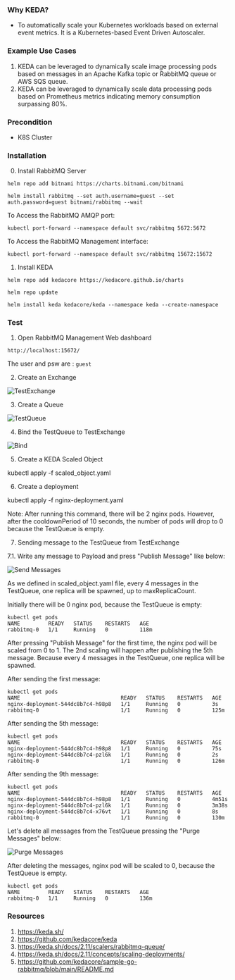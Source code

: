 ### Why KEDA?

- To automatically scale your Kubernetes workloads based on external event metrics. It is a Kubernetes-based Event Driven Autoscaler.


### Example Use Cases
1. KEDA can be leveraged to dynamically scale image processing pods based on messages in an Apache Kafka topic or RabbitMQ queue or AWS SQS queue.
2. KEDA can be leveraged to dynamically scale data processing pods based on Prometheus metrics indicating memory consumption surpassing 80%.

### Precondition
- K8S Cluster

### Installation

0. Install RabbitMQ Server

```helm repo add bitnami https://charts.bitnami.com/bitnami```

```helm install rabbitmq --set auth.username=guest --set auth.password=guest bitnami/rabbitmq --wait```

To Access the RabbitMQ AMQP port:

```kubectl port-forward --namespace default svc/rabbitmq 5672:5672```

To Access the RabbitMQ Management interface:

```kubectl port-forward --namespace default svc/rabbitmq 15672:15672```

1. Install KEDA

```helm repo add kedacore https://kedacore.github.io/charts```

```helm repo update```

```helm install keda kedacore/keda --namespace keda --create-namespace```

### Test
1. Open  RabbitMQ Management Web dashboard

```http://localhost:15672/```

The user and psw are :  ```guest```

2. Create an Exchange

![TestExchange](create_exchange.png)


3. Create a Queue

![TestQueue](create_queue.png)

4. Bind the TestQueue to TestExchange

![Bind](bind.png)

5. Create a KEDA Scaled Object

kubectl apply -f scaled_object.yaml 

6. Create a deployment

kubectl apply -f nginx-deployment.yaml 

Note: After running this command, there will be 2 nginx pods. However, after the cooldownPeriod of 10 seconds, the number of pods will drop to 0 because the TestQueue is empty.

7. Sending message to the TestQueue from TestExchange

7.1. Write any message to Payload and press "Publish Message" like below:

![Send Messages](send_message.png)

As we defined in scaled_object.yaml file, every 4 messages in the TestQueue, one replica will be spawned, up to maxReplicaCount.

Initially there will be 0 nginx pod, because the TestQueue is empty:

```
kubectl get pods
NAME         READY   STATUS    RESTARTS   AGE
rabbitmq-0   1/1     Running   0          118m
```

After pressing "Publish Message" for the first time, the nginx pod will be scaled from 0 to 1. The 2nd scaling will happen after publishing the 5th message. Because every 4 messages in the TestQueue, one replica will be spawned.

After sending the first message:
```
kubectl get pods
NAME                                READY   STATUS    RESTARTS   AGE
nginx-deployment-544dc8b7c4-h98p8   1/1     Running   0          3s
rabbitmq-0                          1/1     Running   0          125m
```

After sending the 5th message:
```
kubectl get pods
NAME                                READY   STATUS    RESTARTS   AGE
nginx-deployment-544dc8b7c4-h98p8   1/1     Running   0          75s
nginx-deployment-544dc8b7c4-pzl6k   1/1     Running   0          2s
rabbitmq-0                          1/1     Running   0          126m
```


After sending the 9th message:
```
kubectl get pods
NAME                                READY   STATUS    RESTARTS   AGE
nginx-deployment-544dc8b7c4-h98p8   1/1     Running   0          4m51s
nginx-deployment-544dc8b7c4-pzl6k   1/1     Running   0          3m38s
nginx-deployment-544dc8b7c4-x76vt   1/1     Running   0          8s
rabbitmq-0                          1/1     Running   0          130m

```

Let's delete all messages from the TestQueue pressing the "Purge Messages" below: 

![Purge Messages](purge_messages.png)

After deleting the messages, nginx pod will be scaled to 0, because the TestQueue is empty.
```
kubectl get pods
NAME         READY   STATUS    RESTARTS   AGE
rabbitmq-0   1/1     Running   0          136m

```


### Resources
1. https://keda.sh/
2. https://github.com/kedacore/keda
3. https://keda.sh/docs/2.11/scalers/rabbitmq-queue/
4. https://keda.sh/docs/2.11/concepts/scaling-deployments/
5. https://github.com/kedacore/sample-go-rabbitmq/blob/main/README.md